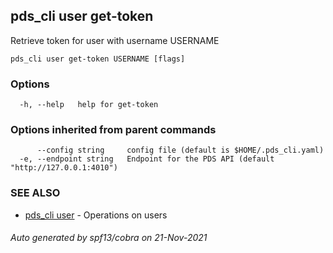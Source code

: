 ## pds_cli user get-token

Retrieve token for user with username USERNAME

```
pds_cli user get-token USERNAME [flags]
```

### Options

```
  -h, --help   help for get-token
```

### Options inherited from parent commands

```
      --config string     config file (default is $HOME/.pds_cli.yaml)
  -e, --endpoint string   Endpoint for the PDS API (default "http://127.0.0.1:4010")
```

### SEE ALSO

* [pds_cli user](pds_cli_user.md)	 - Operations on users

###### Auto generated by spf13/cobra on 21-Nov-2021
